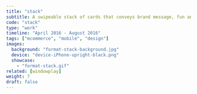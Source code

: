 ```yaml
---
title: "stack"
subtitle: A swipeable stack of cards that conveys brand message, fun and captivating to interact with.
code: "stack"
type: "work"
timeline: "April 2016 - August 2016"
tags: ["mcommerce", "mobile", "design"]
images:
  background: "format-stack-background.jpg"
  device: "device-iPhone-upright-black.png"
  showcase: 
    - "format-stack.gif"
related: [windowplay]
weight: 7
draft: false
---
```


